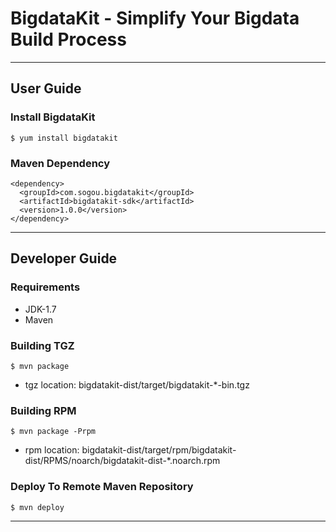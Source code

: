 # BigdataKit - Simplify Your Bigdata Build Process

---

## User Guide

### Install BigdataKit

```
$ yum install bigdatakit
```

### Maven Dependency

```
<dependency>
  <groupId>com.sogou.bigdatakit</groupId>
  <artifactId>bigdatakit-sdk</artifactId>
  <version>1.0.0</version>
</dependency>
```

---

## Developer Guide

### Requirements

* JDK-1.7
* Maven

### Building TGZ

```
$ mvn package
```

* tgz location: bigdatakit-dist/target/bigdatakit-*-bin.tgz

### Building RPM

```
$ mvn package -Prpm
```

* rpm location: bigdatakit-dist/target/rpm/bigdatakit-dist/RPMS/noarch/bigdatakit-dist-*.noarch.rpm

### Deploy To Remote Maven Repository

```
$ mvn deploy
```

---

